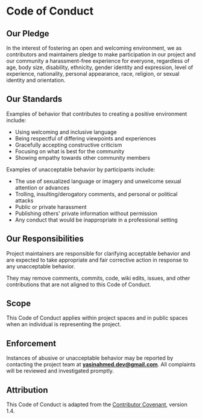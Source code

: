 # Code of Conduct

## Our Pledge

In the interest of fostering an open and welcoming environment, we as contributors and maintainers pledge to make participation in our project and our community a harassment-free experience for everyone, regardless of age, body size, disability, ethnicity, gender identity and expression, level of experience, nationality, personal appearance, race, religion, or sexual identity and orientation.

## Our Standards

Examples of behavior that contributes to creating a positive environment include:

- Using welcoming and inclusive language
- Being respectful of differing viewpoints and experiences
- Gracefully accepting constructive criticism
- Focusing on what is best for the community
- Showing empathy towards other community members

Examples of unacceptable behavior by participants include:

- The use of sexualized language or imagery and unwelcome sexual attention or advances
- Trolling, insulting/derogatory comments, and personal or political attacks
- Public or private harassment
- Publishing others' private information without permission
- Any conduct that would be inappropriate in a professional setting

## Our Responsibilities

Project maintainers are responsible for clarifying acceptable behavior and are expected to take appropriate and fair corrective action in response to any unacceptable behavior.

They may remove comments, commits, code, wiki edits, issues, and other contributions that are not aligned to this Code of Conduct.

## Scope

This Code of Conduct applies within project spaces and in public spaces when an individual is representing the project.

## Enforcement

Instances of abusive or unacceptable behavior may be reported by contacting the project team at **yasinahmed.dev@gmail.com**. All complaints will be reviewed and investigated promptly.

## Attribution

This Code of Conduct is adapted from the [Contributor Covenant](https://www.contributor-covenant.org), version 1.4.